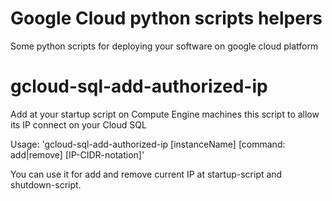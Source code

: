 # Google Cloud python scripts helpers
Some python scripts for deploying your software on google cloud platform 


# gcloud-sql-add-authorized-ip

Add at your startup script on Compute Engine machines this script to allow its IP connect on your Cloud SQL

Usage: 'gcloud-sql-add-authorized-ip [instanceName] [command: add|remove] [IP-CIDR-notation]'

You can use it for add and remove current IP at startup-script and shutdown-script.